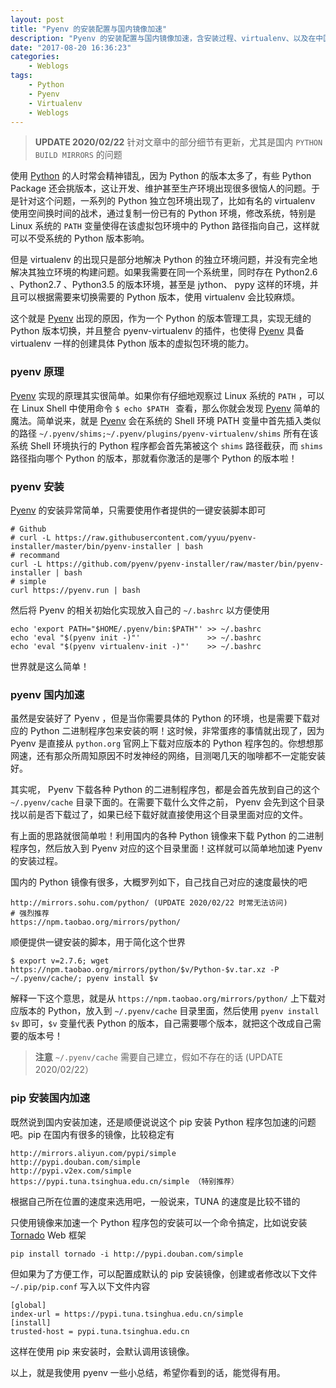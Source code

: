 ```yaml
---
layout: post
title: "Pyenv 的安装配置与国内镜像加速"
description: "Pyenv 的安装配置与国内镜像加速，含安装过程、virtualenv、以及在中国大陆如何加速整个安装过程"
date: "2017-08-20 16:36:23"
categories:
    - Weblogs
tags:
    - Python
    - Pyenv
    - Virtualenv
    - Weblogs
---
```


> **UPDATE 2020/02/22** 针对文章中的部分细节有更新，尤其是国内 `PYTHON BUILD MIRRORS` 的问题

使用 [Python](https://www.python.org/) 的人时常会精神错乱，因为 Python 的版本太多了，有些 Python Package 还会挑版本，这让开发、维护甚至生产环境出现很多很恼人的问题。于是针对这个问题，一系列的 Python 独立包环境出现了，比如有名的 virtualenv 使用空间换时间的战术，通过复制一份已有的 Python 环境，修改系统，特别是 Linux 系统的 `PATH` 变量使得在该虚拟包环境中的 Python 路径指向自己，这样就可以不受系统的 Python 版本影响。

但是 virtualenv 的出现只是部分地解决 Python 的独立环境问题，并没有完全地解决其独立环境的构建问题。如果我需要在同一个系统里，同时存在 Python2.6 、Python2.7 、Python3.5 的版本环境，甚至是 jython、 pypy 这样的环境，并且可以根据需要来切换需要的 Python 版本，使用 virtualenv 会比较麻烦。

这个就是 [Pyenv](https://github.com/pyenv/pyenv) 出现的原因，作为一个 Python 的版本管理工具，实现无缝的 Python 版本切换，并且整合 pyenv-virtualenv 的插件，也使得 [Pyenv](https://github.com/pyenv/pyenv) 具备 virtualenv 一样的创建具体 Python 版本的虚拟包环境的能力。


### pyenv 原理

[Pyenv](https://github.com/pyenv/pyenv) 实现的原理其实很简单。如果你有仔细地观察过 Linux 系统的 `PATH` ，可以在 Linux Shell 中使用命令 `$ echo $PATH ` 查看，那么你就会发现 [Pyenv](https://github.com/pyenv/pyenv) 简单的魔法。简单说来，就是 [Pyenv](https://github.com/pyenv/pyenv) 会在系统的 Shell 环境 PATH 变量中首先插入类似的路径 `~/.pyenv/shims;~/.pyenv/plugins/pyenv-virtualenv/shims` 所有在该系统 Shell 环境执行的 Python 程序都会首先第被这个 `shims` 路径截获，而 `shims` 路径指向哪个 Python 的版本，那就看你激活的是哪个 Python 的版本啦！


### pyenv 安装

[Pyenv](https://github.com/pyenv/pyenv) 的安装异常简单，只需要使用作者提供的一键安装脚本即可

    # Github
    # curl -L https://raw.githubusercontent.com/yyuu/pyenv-installer/master/bin/pyenv-installer | bash
    # recommand
    curl -L https://github.com/pyenv/pyenv-installer/raw/master/bin/pyenv-installer | bash
    # simple
    curl https://pyenv.run | bash

然后将 Pyenv 的相关初始化实现放入自己的 `~/.bashrc` 以方便使用

    echo 'export PATH="$HOME/.pyenv/bin:$PATH"' >> ~/.bashrc
    echo 'eval "$(pyenv init -)"'               >> ~/.bashrc
    echo 'eval "$(pyenv virtualenv-init -)"'    >> ~/.bashrc

世界就是这么简单！


### pyenv 国内加速

虽然是安装好了 Pyenv ，但是当你需要具体的 Python 的环境，也是需要下载对应的 Python 二进制程序包来安装的啊！这时候，非常蛋疼的事情就出现了，因为 Pyenv 是直接从 `python.org` 官网上下载对应版本的 Python 程序包的。你想想那网速，还有那众所周知原因不时发神经的网络，目测喝几天的咖啡都不一定能安装好。

其实呢， Pyenv 下载各种 Python 的二进制程序包，都是会首先放到自己的这个 `~/.pyenv/cache` 目录下面的。在需要下载什么文件之前， Pyenv 会先到这个目录找以前是否下载过了，如果已经下载好就直接使用这个目录里面对应的文件。

有上面的思路就很简单啦！利用国内的各种 Python 镜像来下载 Python 的二进制程序包，然后放入到 Pyenv 对应的这个目录里面！这样就可以简单地加速 Pyenv 的安装过程。

国内的 Python 镜像有很多，大概罗列如下，自己找自己对应的速度最快的吧

    http://mirrors.sohu.com/python/ (UPDATE 2020/02/22 时常无法访问)
    # 强烈推荐
    https://npm.taobao.org/mirrors/python/
    

顺便提供一键安装的脚本，用于简化这个世界

    $ export v=2.7.6; wget https://npm.taobao.org/mirrors/python/$v/Python-$v.tar.xz -P ~/.pyenv/cache/; pyenv install $v 

解释一下这个意思，就是从 `https://npm.taobao.org/mirrors/python/` 上下载对应版本的 Python，放入到 `~/.pyenv/cache` 目录里面，然后使用 `pyenv install $v` 即可，`$v` 变量代表 Python 的版本，自己需要哪个版本，就把这个改成自己需要的版本号！

> **注意** `~/.pyenv/cache` 需要自己建立，假如不存在的话 (UPDATE 2020/02/22）

### pip 安装国内加速

既然说到国内安装加速，还是顺便说说这个 pip 安装 Python 程序包加速的问题吧。pip 在国内有很多的镜像，比较稳定有

    http://mirrors.aliyun.com/pypi/simple
    http://pypi.douban.com/simple
    http://pypi.v2ex.com/simple
    https://pypi.tuna.tsinghua.edu.cn/simple （特别推荐）

根据自己所在位置的速度来选用吧，一般说来，TUNA 的速度是比较不错的

只使用镜像来加速一个 Python 程序包的安装可以一个命令搞定，比如说安装 [Tornado](https://www.tornadoweb.org) Web 框架

    pip install tornado -i http://pypi.douban.com/simple

但如果为了方便工作，可以配置成默认的 pip 安装镜像，创建或者修改以下文件 `~/.pip/pip.conf` 写入以下文件内容

    [global]
    index-url = https://pypi.tuna.tsinghua.edu.cn/simple
    [install]
    trusted-host = pypi.tuna.tsinghua.edu.cn

这样在使用 pip 来安装时，会默认调用该镜像。


以上，就是我使用 pyenv 一些小总结，希望你看到的话，能觉得有用。
